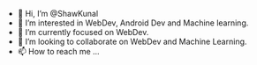 - 👋 Hi, I’m @ShawKunal
- 👀 I’m interested in WebDev, Android Dev and Machine learning.
- 🌱 I’m currently focused on WebDev.
- 💞️ I’m looking to collaborate on WebDev and Machine Learning.
- 📫 How to reach me ...

<!---
ShawKunal/ShawKunal is a ✨ special ✨ repository because its `README.md` (this file) appears on your GitHub profile.
You can click the Preview link to take a look at your changes.
--->
